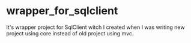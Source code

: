 # wrapper_for_sqlclient
It's wrapper project for SqlClient witch I created when I was writing new project using core instead of old project using mvc.
